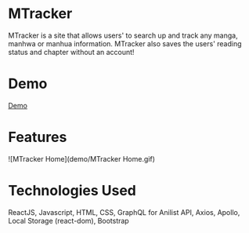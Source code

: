 # MTracker
MTracker is a site that allows users' to search up and track any manga, manhwa or manhua information. MTracker also saves the users' reading status and chapter without an account!

# Demo
[Demo](https://juliannejorda.github.io/MTracker/#/)

# Features
![MTracker Home](demo/MTracker Home.gif)

# Technologies Used
ReactJS, Javascript, HTML, CSS, GraphQL for Anilist API, Axios, Apollo, Local Storage (react-dom), Bootstrap
